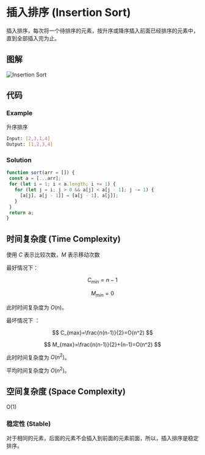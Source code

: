 # 插入排序 (Insertion Sort)

插入排序，每次将一个待排序的元素，按升序或降序插入前面已经排序的元素中，直到全部插入完为止。

## 图解

![Insertion Sort](https://upload.wikimedia.org/wikipedia/commons/0/0f/Insertion-sort-example-300px.gif)

## 代码

### Example

升序排序

``` bash
Input: [2,3,1,4]
Output: [1,2,3,4]
```

### Solution

 ```js
function sort(arr = []) {
  const a = [...arr];
  for (let i = 1; i < a.length; i += 1) {
    for (let j = i; j > 0 && a[j] < a[j - 1]; j -= 1) {
      [a[j], a[j - 1]] = [a[j - 1], a[j]];
    }
  }
  return a;
}
 ```

## 时间复杂度 (Time Complexity)

使用 $C$ 表示比较次数，$M$ 表示移动次数

最好情况下：

$$
C_{min}=n-1
$$

$$
M_{min}=0
$$

此时时间复杂度为 $O(n)$。

最坏情况下 ：

$$
C_{max}=\frac{n(n-1)}{2}=O(n^2)
$$

$$
M_{max}=\frac{n(n-1)}{2}+(n-1)=O(n^2)
$$

此时时间复杂度为 $O(n^2)$。

平均时间复杂度为 $O(n^2)$。

## 空间复杂度 (Space Complexity)

O(1)

### 稳定性 (Stable)

对于相同的元素，后面的元素不会插入到前面的元素前面，所以，插入排序是稳定排序。
